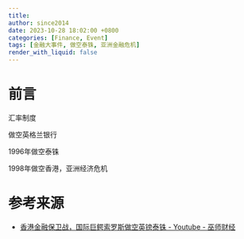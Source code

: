 ```yaml
---
title: 
author: since2014
date: 2023-10-28 18:02:00 +0800
categories: [Finance, Event]
tags: [金融大事件, 做空泰铢, 亚洲金融危机]
render_with_liquid: false
---
```


# 前言

汇率制度

做空英格兰银行

1996年做空泰铢

1998年做空香港，亚洲经济危机

# 参考来源

+ [香港金融保卫战，国际巨鳄索罗斯做空英镑泰铢 - Youtube - 巫师财经](https://youtu.be/tq0meNEGNZc?si=Sk-l0CZY3A-XPKF1)